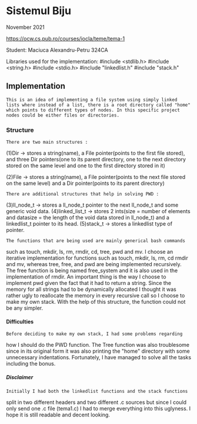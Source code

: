 # Sistemul Biju

November 2021

<https://ocw.cs.pub.ro/courses/iocla/teme/tema-1>

Student: Maciuca Alexandru-Petru 324CA

Libraries used for the implementation:
#include <stdlib.h>
#include <string.h>
#include <stdio.h>
#include "linkedlist.h"
#include "stack.h"


## Implementation

	This is an idea of implementing a file system using simply linked lists where instead of a list, there is a root directory called "home" which points to different types of nodes. In this specific project nodes could be either files or directories.

### Structure
 
	There are two main structures :

(1)Dir -> stores a string(name), a File pointer(points to the first file
stored), and three Dir pointers(one to its parent directory, one to the next
directory stored on the same level and one to the first directory stored in it)

(2)File -> stores a string(name), a File pointer(points to the next file 
stored on the same level) and a Dir pointer(points to its parent directory)

	There are additional structures that help in solving PWD :

(3)ll_node_t -> stores a ll_node_t pointer to the next ll_node_t and some
generic void data.
(4)linked_list_t -> stores 2 ints(size = number of elements and datasize =
the length of the void data stored in ll_node_t) and a linkedlist_t pointer
to its head.
(5)stack_t -> stores a linkedlist type of pointer.

	The functions that are being used are mainly generical bash commands
such as touch, mkdir, ls, rm, rmdir, cd, tree, pwd and mv. 
	I choose an iterative implementation for functions such as touch, mkdir,
ls, rm, cd rmdir and mv, whereas tree, free, and pwd are being implemented 
recursively.
	The free function is being named free_system and it is also used in the
implementation of rmdir.
	An important thing is the way I choose to implement pwd given the fact that
it had to return a string. Since the memory for all strings had to be
dynamically allocated I thought it was rather ugly to reallocate the memory
in every recursive call so I choose to make my own stack. With the help of
this structure, the function could not be any simpler.
	
#### Difficulties
	
	Before deciding to make my own stack, I had some problems regarding
how I should do the PWD function. The Tree function was also troublesome
since in its original form it was also printing the "home" directory with 
some unnecessary indentations. Fortunately, I have managed to solve all
the tasks including the bonus.

##### Disclaimer

	Initially I had both the linkedlist functions and the stack functions
split in two different headers and two different .c sources but since I could
only send one .c file (tema1.c) I had to merge everything into this uglyness.
I hope it is still readable and decent looking.
